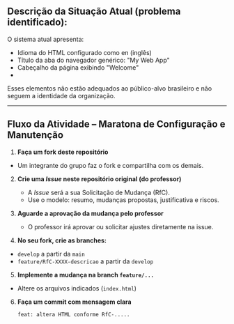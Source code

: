 ## Descrição da Situação Atual (problema identificado):

O sistema atual apresenta:
* Idioma do HTML configurado como en (inglês)
* Título da aba do navegador genérico: "My Web App"
* Cabeçalho da página exibindo "Welcome"
* 
Esses elementos não estão adequados ao público-alvo brasileiro e não seguem a identidade da organização.



________________________

## Fluxo da Atividade – Maratona de Configuração e Manutenção

1.  **Faça um fork deste repositório**
   - Um integrante do grupo faz o fork e compartilha com os demais.

2. **Crie uma *Issue* neste repositório original (do professor)**
   - A *Issue* será a sua Solicitação de Mudança (RfC).
   - Use o modelo: resumo, mudanças propostas, justificativa e riscos.

3. **Aguarde a aprovação da mudança pelo professor**
   - O professor irá aprovar ou solicitar ajustes diretamente na issue.

4.  **No seu fork, crie as branches:**
   - `develop` a partir da `main`
   - `feature/RfC-XXXX-descricao` a partir da `develop`

5.  **Implemente a mudança na branch `feature/...`**
   - Altere os arquivos indicados (`index.html`)

6. **Faça um commit com mensagem clara**
   ```bash
   feat: altera HTML conforme RfC-.....
